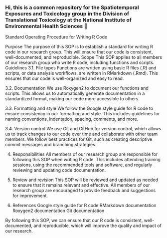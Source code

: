 ### Hi, this is a common repository for the Spatiotemporal Exposures and Toxicology group in the Division of Translational Toxicology at the National Institute of Environmental Health Sciences 👋

<!--
**Spatiotemporal-Exposures-and-Toxicology/Spatiotemporal-Exposures-and-Toxicology** is a ✨ _special_ ✨ repository because its `README.md` (this file) appears on your GitHub profile.

Here are some ideas to get you started:

- 🔭 I’m currently working on ...
- 🌱 I’m currently learning ...
- 👯 I’m looking to collaborate on ...
- 🤔 I’m looking for help with ...
- 💬 Ask me about ...
- 📫 How to reach me: ...
- 😄 Pronouns: ...
- ⚡ Fun fact: ...
-->


Standard Operating Procedure for Writing R Code

Purpose
The purpose of this SOP is to establish a standard for writing R code in our research group. This will ensure that our code is consistent, well-documented, and reproducible.
Scope
This SOP applies to all members of our research group who write R code, including functions and scripts.
Guidelines
3.1. File types
Functions are written using basic R files (.R) and scripts, or data analysis workflows, are written in RMarkdown (.Rmd). This ensures that our code is well-organized and easy to read.

3.2. Documentation
We use Roxygen2 to document our functions and scripts. This allows us to automatically generate documentation in a standardized format, making our code more accessible to others.

3.3. Formatting and style
We follow the Google style guide for R code to ensure consistency in our formatting and style. This includes guidelines for naming conventions, indentation, spacing, comments, and more.

3.4. Version control
We use Git and GitHub for version control, which allows us to track changes to our code over time and collaborate with other team members. We follow best practices for Git, such as creating descriptive commit messages and branching strategies.

4. Responsibilities
All members of our research group are responsible for following this SOP when writing R code. This includes attending training sessions, using the recommended tools and software, and regularly reviewing and updating code documentation.

5. Review and revision
This SOP will be reviewed and updated as needed to ensure that it remains relevant and effective. All members of our research group are encouraged to provide feedback and suggestions for improvement.

6. References
Google style guide for R code
RMarkdown documentation
Roxygen2 documentation
Git documentation

By following this SOP, we can ensure that our R code is consistent, well-documented, and reproducible, which will improve the quality and impact of our research.




